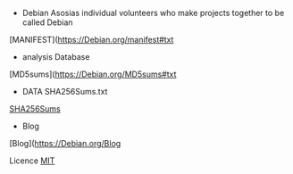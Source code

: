 * Debian
 Asosias individual volunteers who make projects together to be called Debian

 [MANIFEST](https://Debian.org/manifest#txt

* analysis Database 

 [MD5sums](https://Debian.org/MD5sums#txt

* DATA SHA256Sums.txt

[SHA256Sums](https://Debian.org/SHA256Sums#txt)

* Blog

[Blog](https://Debian.org/Blog

Licence 
[MIT](https://creativecommon.org/MIT)
